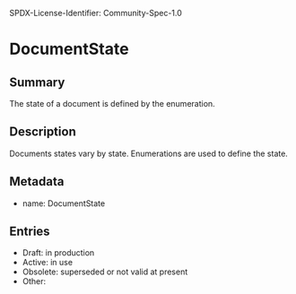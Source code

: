 SPDX-License-Identifier: Community-Spec-1.0

# DocumentState

## Summary

The state of a document is defined by the enumeration.

## Description

Documents states vary by state. Enumerations are used to define the state.

## Metadata

- name: DocumentState

## Entries

- Draft: in production 
- Active: in use
- Obsolete: superseded or not valid at present
- Other: 

